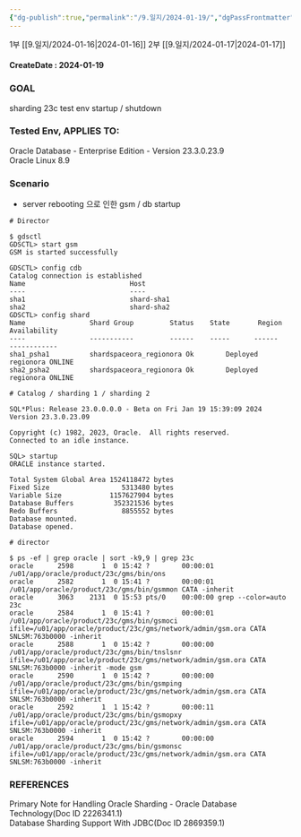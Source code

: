 ```yaml
---
{"dg-publish":true,"permalink":"/9.일지/2024-01-19/","dgPassFrontmatter":true,"noteIcon":""}
---
```



1부 [[9.일지/2024-01-16\|2024-01-16]]
2부 [[9.일지/2024-01-17\|2024-01-17]]
#### CreateDate : 2024-01-19

### GOAL
sharding 23c test env startup / shutdown
### Tested Env, APPLIES TO:
Oracle Database - Enterprise Edition - Version 23.3.0.23.9  
Oracle Linux 8.9

### Scenario
- server rebooting 으로 인한 gsm / db startup
```
# Director

$ gdsctl
GDSCTL> start gsm
GSM is started successfully

GDSCTL> config cdb
Catalog connection is established
Name                          Host
----                          ----
sha1                          shard-sha1
sha2                          shard-sha2
GDSCTL> config shard
Name                Shard Group         Status    State       Region    Availability
----                -----------         ------    -----      ------    ------------
sha1_psha1          shardspaceora_regionora Ok        Deployed    regionora ONLINE
sha2_psha2          shardspaceora_regionora Ok        Deployed    regionora ONLINE

# Catalog / sharding 1 / sharding 2

SQL*Plus: Release 23.0.0.0.0 - Beta on Fri Jan 19 15:39:09 2024
Version 23.3.0.23.09

Copyright (c) 1982, 2023, Oracle.  All rights reserved.
Connected to an idle instance.

SQL> startup
ORACLE instance started.

Total System Global Area 1524118472 bytes
Fixed Size                  5313480 bytes
Variable Size            1157627904 bytes
Database Buffers          352321536 bytes
Redo Buffers                8855552 bytes
Database mounted.
Database opened.
```

```
# director

$ ps -ef | grep oracle | sort -k9,9 | grep 23c
oracle      2598       1  0 15:42 ?        00:00:01 /u01/app/oracle/product/23c/gms/bin/ons
oracle      2582       1  0 15:41 ?        00:00:01 /u01/app/oracle/product/23c/gms/bin/gsmmon CATA -inherit
oracle      3063    2131  0 15:53 pts/0    00:00:00 grep --color=auto 23c
oracle      2584       1  0 15:41 ?        00:00:01 /u01/app/oracle/product/23c/gms/bin/gsmoci ifile=/u01/app/oracle/product/23c/gms/network/admin/gsm.ora CATA SNLSM:763b0000 -inherit
oracle      2588       1  0 15:42 ?        00:00:00 /u01/app/oracle/product/23c/gms/bin/tnslsnr ifile=/u01/app/oracle/product/23c/gms/network/admin/gsm.ora CATA SNLSM:763b0000 -inherit -mode gsm
oracle      2590       1  0 15:42 ?        00:00:00 /u01/app/oracle/product/23c/gms/bin/gsmping ifile=/u01/app/oracle/product/23c/gms/network/admin/gsm.ora CATA SNLSM:763b0000 -inherit
oracle      2592       1  1 15:42 ?        00:00:11 /u01/app/oracle/product/23c/gms/bin/gsmopxy ifile=/u01/app/oracle/product/23c/gms/network/admin/gsm.ora CATA SNLSM:763b0000 -inherit
oracle      2594       1  0 15:42 ?        00:00:00 /u01/app/oracle/product/23c/gms/bin/gsmonsc ifile=/u01/app/oracle/product/23c/gms/network/admin/gsm.ora CATA SNLSM:763b0000 -inherit
```


### REFERENCES
Primary Note for Handling Oracle Sharding - Oracle Database Technology(Doc ID 2226341.1)  
Database Sharding Support With JDBC(Doc ID 2869359.1)

